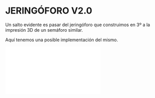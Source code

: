 # **JERINGÓFORO V2.0**

Un salto evidente es pasar del jeringóforo que construimos en 3º a la impresión 3D de un semáforo similar.  

Aquí tenemos una posible implementación del mismo.  

![Jeringóforo V2](jeringoforoV2.stl)
